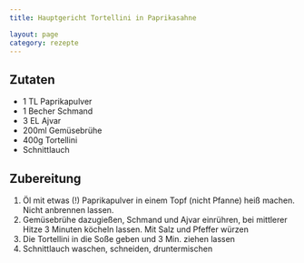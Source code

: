 ```yaml
---
title: Hauptgericht Tortellini in Paprikasahne

layout: page
category: rezepte
---
```


Zutaten
-------

- 1 TL Paprikapulver
- 1 Becher Schmand
- 3 EL Ajvar
- 200ml Gemüsebrühe
- 400g Tortellini
- Schnittlauch

Zubereitung
-----------
1. Öl mit etwas (!) Paprikapulver in einem Topf (nicht Pfanne) heiß machen. Nicht anbrennen lassen.
2. Gemüsebrühe dazugießen, Schmand und Ajvar einrühren, bei mittlerer Hitze 3 Minuten köcheln lassen. Mit Salz und Pfeffer würzen
3. Die Tortellini in die Soße geben und 3 Min. ziehen lassen
4. Schnittlauch waschen, schneiden, druntermischen

